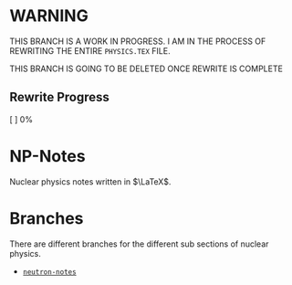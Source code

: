 # WARNING
THIS BRANCH IS A WORK IN PROGRESS. I AM IN THE PROCESS OF REWRITING THE ENTIRE `PHYSICS.TEX` FILE.

THIS BRANCH IS GOING TO BE DELETED ONCE REWRITE IS COMPLETE

## Rewrite Progress

[ ] 0%

# NP-Notes
Nuclear physics notes written in $\LaTeX$.

# Branches
There are different branches for the different sub sections of nuclear physics.

- [`neutron-notes`](https://github.com/mxtlrr/NP-Notes/tree/neutron-notes)
